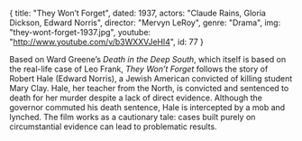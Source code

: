 {
  title: "They Won’t Forget",
  dated:   1937,
  actors: "Claude Rains, Gloria Dickson, Edward Norris",
  director: "Mervyn LeRoy",
  genre: "Drama",
  img: "they-wont-forget-1937.jpg",
  youtube: "http://www.youtube.com/v/b3WXXVJeHl4",
  id: 77
}

Based on Ward Greene’s _Death in the Deep South_, which itself is based on the real-life case of Leo Frank, _They Won’t Forget_ follows the story of Robert Hale (Edward Norris), a Jewish American convicted of killing student Mary Clay. Hale, her teacher from the North, is convicted and sentenced to death for her murder despite a lack of direct evidence. Although the governor commuted his death sentence, Hale is intercepted by a mob and lynched. The film works as a cautionary tale: cases built purely on circumstantial evidence can lead to problematic results. 
